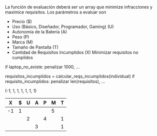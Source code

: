 La función de evaluación deberá ser un array que minimize infracciones y maximice requisitos.
Los parámetros a evaluar son
- Precio ($)
- Uso (Básico, Diseñador, Programador, Gaming) (U)
- Autonomía de la Batería (A)
- Peso (P)
- Marca (M)
- Tamaño de Pantalla (T)
- Cantidad de Requisitos Incumplidos (X)
Minimizar requisitos no cumplidos


if laptop_no_existe:
    penalizar 1000, ...

requisitos_incumplidos = calcular_reqs_incumplidos(individual)
if requisito_incumplidos:
    penalizar len(requisitos), ...




(-1,  1,  1,  1,  1,  1,  1)

| X | $ | U | A | P | M | T |
|---|---|---|---|---|---|---|
|-1 | 1 |   |   |   | 5 |   |
|   |   | 2 |   | 4 |   | 1 |
|   |   |   | 3 |   |   | 1 |